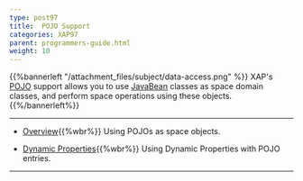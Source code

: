 ```yaml
---
type: post97
title:  POJO Support
categories: XAP97
parent: programmers-guide.html
weight: 10
---
```



{{%bannerleft "/attachment_files/subject/data-access.png" %}}
XAP's [POJO](http://en.wikipedia.org/wiki/Plain_Old_Java_Object) support allows you to use [JavaBean](http://docs.oracle.com/javase/tutorial/javabeans/) classes as space domain classes, and perform space operations using these objects.
{{%/bannerleft%}}


<hr/>

- [Overview](./pojo-support.html){{%wbr%}}
Using POJOs as space objects.

- [Dynamic Properties](./dynamic-properties.html){{%wbr%}}
Using Dynamic Properties with POJO entries.

<hr/>
